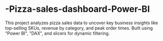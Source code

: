 # -Pizza-sales-dashboard-Power-BI
This project analyzes pizza sales data to uncover key business insights like top-selling SKUs, revenue by category, and peak order times. Built using "Power BI", "DAX", and slicers for dynamic filtering.
